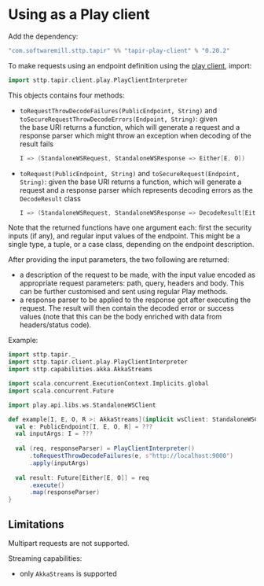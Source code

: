 # Using as a Play client

Add the dependency:

```scala
"com.softwaremill.sttp.tapir" %% "tapir-play-client" % "0.20.2"
```

To make requests using an endpoint definition using the [play client](https://github.com/playframework/play-ws), import:

```scala
import sttp.tapir.client.play.PlayClientInterpreter
```

This objects contains four methods:
 - `toRequestThrowDecodeFailures(PublicEndpoint, String)` and `toSecureRequestThrowDecodeErrors(Endpoint, String)`: given  
   the base URI returns a function, which will generate a request and a response parser which might throw
   an exception when decoding of the result fails
   ```scala
   I => (StandaloneWSRequest, StandaloneWSResponse => Either[E, O])
   ```
 - `toRequest(PublicEndpoint, String)` and `toSecureRequest(Endpoint, String)`: given the base URI returns a function,
   which will generate a request and a response parser which represents
   decoding errors as the `DecodeResult` class
   ```scala
   I => (StandaloneWSRequest, StandaloneWSResponse => DecodeResult[Either[E, O]])
   ```

Note that the returned functions have one argument each: first the security inputs (if any), and regular input values of the endpoint. This might be a 
single type, a tuple, or a case class, depending on the endpoint description. 

After providing the input parameters, the two following are returned:
- a description of the request to be made, with the input value
  encoded as appropriate request parameters: path, query, headers and body.
  This can be further customised and sent using regular Play methods.
- a response parser to be applied to the response got after executing the request.
  The result will then contain the decoded error or success values
  (note that this can be the body enriched with data from headers/status code).

Example:

```scala
import sttp.tapir._
import sttp.tapir.client.play.PlayClientInterpreter
import sttp.capabilities.akka.AkkaStreams

import scala.concurrent.ExecutionContext.Implicits.global
import scala.concurrent.Future

import play.api.libs.ws.StandaloneWSClient

def example[I, E, O, R >: AkkaStreams](implicit wsClient: StandaloneWSClient) {
  val e: PublicEndpoint[I, E, O, R] = ???
  val inputArgs: I = ???
  
  val (req, responseParser) = PlayClientInterpreter()
      .toRequestThrowDecodeFailures(e, s"http://localhost:9000")
      .apply(inputArgs)
  
  val result: Future[Either[E, O]] = req
      .execute()
      .map(responseParser)
}
```

## Limitations

Multipart requests are not supported.

Streaming capabilities:
- only `AkkaStreams` is supported
